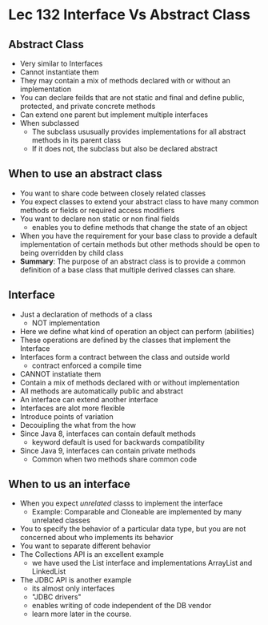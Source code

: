 # Lec 132 Interface Vs Abstract Class

## Abstract Class
* Very similar to Interfaces
* Cannot instantiate them
* They may contain a mix of methods declared with or without an implementation
* You can declare feilds that are not static and final and define public, protected, and private concrete methods
* Can extend one parent but implement multiple interfaces
* When subclassed
  * The subclass ususually provides implementations for all abstract methods in its parent class
  * If it does not, the subclass but also be declared abstract

## When to use an abstract class
* You want to share code between closely related classes
* You expect classes to extend your abstract class to have many common methods or fields or required access modifiers
* You want to declare non static or non final fields
  * enables you to define methods that change the state of an object
* When you have the requirement for your base class to provide a default implementation of certain methods but other methods should be open to being overridden by child class
* **Summary**: The purpose of an abstract class is to provide a common definition of a base class that multiple derived classes can share.

## Interface
* Just a declaration of methods of a class
  * NOT implementation
* Here we define what kind of operation an object can perform (abilities)
* These operations are defined by the classes that implement the Interface
* Interfaces form a contract between the class and outside world
  * contract enforced a compile time
* CANNOT instatiate them
* Contain a mix of methods declared with or without implementation
* All methods are automatically public and abstract
* An interface can extend another interface
* Interfaces are alot more flexible
* Introduce points of variation
* Decouipling the what from the how
* Since Java 8, interfaces can contain default methods
  * keyword default is used for backwards compatibility
* Since Java 9, interfaces can contain private methods
  * Common when two methods share common code

## When to us an interface
* When you expect *unrelated* classs to implement the interface
  * Example: Comparable and Cloneable are implemented by many unrelated classes
* You to specify the behavior of a particular data type, but you are not concerned about who implements its behavior
* You want to separate different behavior
* The Collections API is an excellent example
  * we have used the List interface and implementations ArrayList and LinkedList
* The JDBC API is another example
  * its almost only interfaces
  * "JDBC drivers"
  * enables writing of code independent of the DB vendor
  * learn more later in the course.
